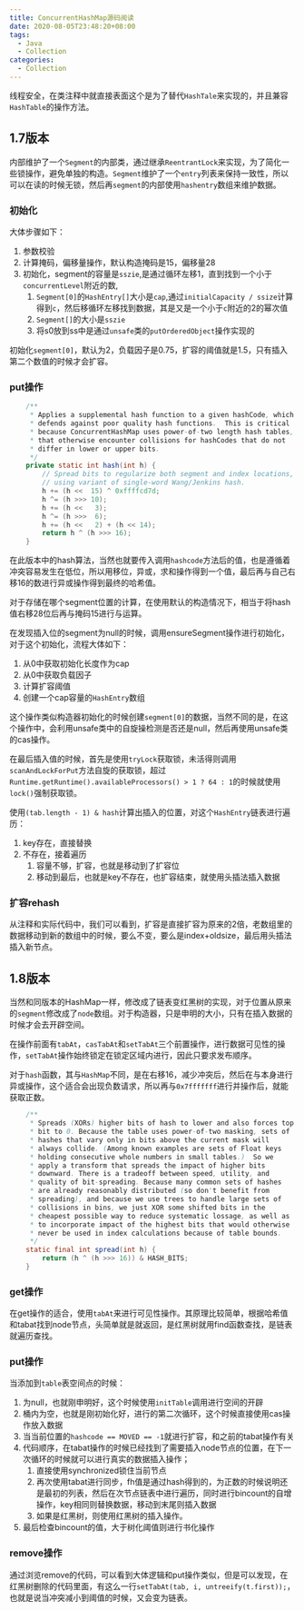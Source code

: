 ```yaml
---
title: ConcurrentHashMap源码阅读
date: 2020-08-05T23:48:20+08:00
tags:
  - Java
  - Collection
categories:
  - Collection
---
```



线程安全，在类注释中就直接表面这个是为了替代`HashTale`来实现的，并且兼容`HashTable`的操作方法。

## 1.7版本

内部维护了一个`Segment`的内部类，通过继承`ReentrantLock`来实现，为了简化一些锁操作，避免单独的构造。`Segment`维护了一个`entry`列表来保持一致性，所以可以在读的时候无锁，然后再`segment`的内部使用`hashentry`数组来维护数据。

### 初始化

大体步骤如下：

1. 参数校验
2. 计算掩码，偏移量操作，默认构造掩码是15，偏移量28
3. 初始化，segment的容量是`sszie`,是通过循环左移1，直到找到一个小于`concurrentLevel`附近的数,
    1. `Segment[0]`的`HashEntry[]`大小是`cap`,通过`initialCapacity / ssize`计算得到`c`，然后移循环左移找到数据，其是又是一个小于`c`附近的2的幂次值
    2. `Segment[]`的大小是`sszie`
    3. 将s0放到ss中是通过`unsafe`类的`putOrderedObject`操作实现的

初始化`segment[0]`，默认为2，负载因子是0.75，扩容的阈值就是1.5，只有插入第二个数值的时候才会扩容。

### put操作

```java
    /**
     * Applies a supplemental hash function to a given hashCode, which
     * defends against poor quality hash functions.  This is critical
     * because ConcurrentHashMap uses power-of-two length hash tables,
     * that otherwise encounter collisions for hashCodes that do not
     * differ in lower or upper bits.
     */
    private static int hash(int h) {
        // Spread bits to regularize both segment and index locations,
        // using variant of single-word Wang/Jenkins hash.
        h += (h <<  15) ^ 0xffffcd7d;
        h ^= (h >>> 10);
        h += (h <<   3);
        h ^= (h >>>  6);
        h += (h <<   2) + (h << 14);
        return h ^ (h >>> 16);
    }
```

在此版本中的hash算法，当然也就要传入调用`hashcode`方法后的值，也是遵循着冲突容易发生在低位，所以用移位，异或，求和操作得到一个值，最后再与自己右移16的数进行异或操作得到最终的哈希值。

对于存储在哪个segment位置的计算，在使用默认的构造情况下，相当于将hash值右移28位后再与掩码15进行与运算。

在发现插入位的segment为null的时候，调用ensureSegment操作进行初始化，对于这个初始化，流程大体如下：

1. 从0中获取初始化长度作为cap
2. 从0中获取负载因子
3. 计算扩容阈值
4. 创建一个cap容量的`HashEntry`数组

这个操作类似构造器初始化的时候创建`segment[0]`的数据，当然不同的是，在这个操作中，会利用unsafe类中的自旋操检测是否还是null，然后再使用unsafe类的cas操作。

在最后插入值的时候，首先是使用`tryLock`获取锁，未活得则调用`scanAndLockForPut`方法自旋的获取锁，超过`Runtime.getRuntime().availableProcessors() > 1 ? 64 : 1`的时候就使用`lock()`强制获取锁。

使用`(tab.length - 1) & hash`计算出插入的位置，对这个`HashEntry`链表进行遍历：

1. key存在，直接替换
2. 不存在，接着遍历
    1. 容量不够，扩容，也就是移动到了扩容位
    2. 移动到最后，也就是key不存在，也扩容结束，就使用头插法插入数据

### 扩容rehash

从注释和实际代码中，我们可以看到，扩容是直接扩容为原来的2倍，老数组里的数据移动到新的数组中的时候，要么不变，要么是index+oldsize，最后用头插法插入新节点。

## 1.8版本

当然和同版本的HashMap一样，修改成了链表变红黑树的实现，对于位置从原来的`segment`修改成了`node`数组。对于构造器，只是申明的大小，只有在插入数据的时候才会去开辟空间。

在操作前面有`tabAt`，`casTabAt`和`setTabAt`三个前置操作，进行数据可见性的操作，`setTabAt`操作始终锁定在锁定区域内进行，因此只要求发布顺序。

对于`hash`函数，其与`HashMap`不同，是在右移16，减少冲突后，然后在与本身进行异或操作，这个适合会出现负数请求，所以再与`0x7fffffff`进行并操作后，就能获取正数。

```java
    /**
     * Spreads (XORs) higher bits of hash to lower and also forces top
     * bit to 0. Because the table uses power-of-two masking, sets of
     * hashes that vary only in bits above the current mask will
     * always collide. (Among known examples are sets of Float keys
     * holding consecutive whole numbers in small tables.)  So we
     * apply a transform that spreads the impact of higher bits
     * downward. There is a tradeoff between speed, utility, and
     * quality of bit-spreading. Because many common sets of hashes
     * are already reasonably distributed (so don't benefit from
     * spreading), and because we use trees to handle large sets of
     * collisions in bins, we just XOR some shifted bits in the
     * cheapest possible way to reduce systematic lossage, as well as
     * to incorporate impact of the highest bits that would otherwise
     * never be used in index calculations because of table bounds.
     */
    static final int spread(int h) {
        return (h ^ (h >>> 16)) & HASH_BITS;
    }
```

### get操作

在get操作的适合，使用`tabAt`来进行可见性操作。其原理比较简单，根据哈希值和tabat找到node节点，头简单就是就返回，是红黑树就用find函数查找，是链表就遍历查找。

### put操作

当添加到`table`表空间点的时候：

1. 为null，也就刚申明好，这个时候使用`initTable`调用进行空间的开辟
2. 桶内为空，也就是刚初始化好，进行的第二次循环，这个时候直接使用cas操作放入数据
3. 当当前位置的`hashcode == MOVED == -1`就进行扩容，和之前的tabat操作有关
4. 代码顺序，在tabat操作的时候已经找到了需要插入node节点的位置，在下一次循环的时候就可以进行真实的数据插入操作；
    1. 直接使用synchronized锁住当前节点
    2. 再次使用tabat进行同步，fh值是通过hash得到的，为正数的时候说明还是最初的列表，然后在次节点链表中进行遍历，同时进行bincount的自增操作，key相同则替换数据，移动到末尾则插入数据
    3. 如果是红黑树，则使用红黑树的插入操作。
5. 最后检查bincount的值，大于树化阈值则进行书化操作

### remove操作

通过浏览remove的代码，可以看到大体逻辑和put操作类似，但是可以发现，在红黑树删除的代码里面，有这么一行`setTabAt(tab, i, untreeify(t.first));`，也就是说当冲突减小到阈值的时候，又会变为链表。